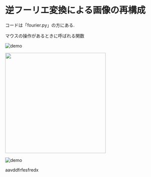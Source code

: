 # 逆フーリエ変換による画像の再構成

コードは「fourier.py」の方にある.

マウスの操作があるときに呼ばれる関数

![demo](https://raw.github.com/wiki/oki-tomohiro/naga-tomohiro/images/fourier_image3.gif)

<img src="https://raw.github.com/wiki/oki-tomohiro/naga-tomohiro/images/fourier_image3.gif" width="320px">


![demo](https://raw.github.com/wiki/oki-tomohiro/naga-tomohiro/images/heartrate.gif)

aavddfrfesfredx